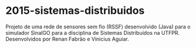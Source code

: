 # 2015-sistemas-distribuidos
Projeto de uma rede de sensores sem fio (RSSF) desenvolvido (Java) para o simulador SinalGO para a disciplina de Sistemas Distribuídos na UTFPR. Desenvolvidos por Renan Fabrão e Vinicius Aguiar. 
